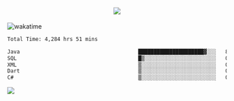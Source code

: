 <h1 align="center">
  <img src="https://readme-typing-svg.herokuapp.com/?font=Righteous&size=35&center=true&vCenter=true&width=500&height=70&duration=4000&lines=Hi!+%F0%9F%91%8B+I%27m+Ali%20Osman!;" />
</h1>


![wakatime](https://wakatime.com/share/@aliosmanoktar/3a8ffe71-6da4-4964-913b-2f09afbe53bf.svg?cache=none)
<!--START_SECTION:waka-->

```txt
Total Time: 4,284 hrs 51 mins

Java                                      █████████████████████▓░░░   86.08 %
SQL                                       █▒░░░░░░░░░░░░░░░░░░░░░░░   05.34 %
XML                                       ▒░░░░░░░░░░░░░░░░░░░░░░░░   01.82 %
Dart                                      ▒░░░░░░░░░░░░░░░░░░░░░░░░   01.62 %
C#                                        ▒░░░░░░░░░░░░░░░░░░░░░░░░   00.86 %
```

<!--END_SECTION:waka-->

<img src="https://profile-counter.glitch.me/aliosmanoktar/count.svg" />


